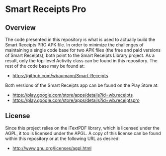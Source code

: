 Smart Receipts Pro
==============

Overview
--------------

The code presented in this repository is what is used to actually build the Smart Receipts PRO APK file. In order to minimize the challenges of maintaining a single code base for two APK files (the free and paid versions of Smart Receipts), both point to the Smart Receipts Library project. As a result, only the top-level Activity class can be found in this repository. The rest of the code base may be found at:

- https://github.com/wbaumann/Smart-Receipts

Both versions of the Smart Receipts app can be found on the Play Store at:

- https://play.google.com/store/apps/details?id=wb.receipts
- https://play.google.com/store/apps/details?id=wb.receiptspro

License
--------------
Since this project relies on the iTextPDF library, which is licensed under the AGPL, it too is licensed under the APGL. A copy of this license can be found within this repository or at the following URL as desired:

- http://www.gnu.org/licenses/agpl.html
